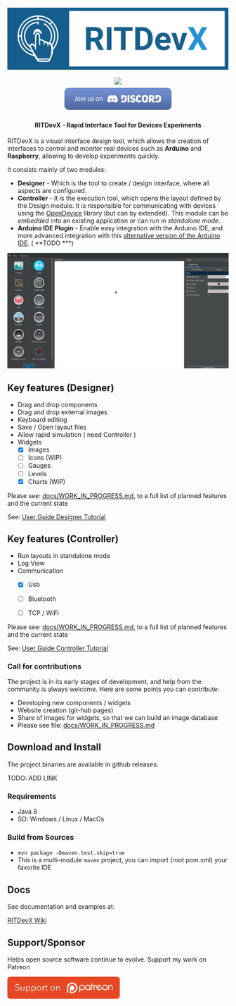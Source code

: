 <h1 align="center">
  <br>
  <img src="docs/images/logo.svg" alt="RITDevX">
  <br>
  <img src="https://github.com/ricardojlrufino/RITDevX/workflows/Build/badge.svg" />
  <!--  
  <a href="https://app.codacy.com/manual/ricardojlrufino/RITDevX"> 
     <img src="https://api.codacy.com/project/badge/Grade/bd99fc0164cb405f9e995fe23789b62a"/>
  </a>
  <a href="https://www.npmjs.com/package/stegcloak"> <img src="https://img.shields.io/npm/v/stegcloak?style=plastic" /> </a>
  <img src="https://badgen.net/badge/icon/terminal?icon=terminal&label" />
  <img src="https://img.shields.io/badge/code_style-standard-brightgreen.svg" />
--><br>
  <a href="https://discord.gg/ZCq4AkC" target="_blank"><img src="docs/images/discord.png" /></a>
</h1>

<h4 align="center">RITDevX - Rapid Interface Tool for Devices Experiments</h4>

RITDevX is a visual interface design tool, which allows the creation of interfaces to control and monitor real devices such as **Arduino** and **Raspberry**, allowing to develop experiments quickly.

It consists mainly of two modules:

- **Designer** - Which is the tool to create / design interface, where all aspects are configured.  
- **Controller** - It is the execution tool, which opens the layout defined by the Design module. It is responsible for communicating with devices using the [OpenDevice](https://github.com/OpenDevice/opendevice-lib-arduino) library (but can by extended). 
  This module can be *embedded* into an existing application or can run in *standalone mode*.  
- **Arduino IDE Plugin** - Enable easy integration with the Arduino IDE, and more advanced integration with this [alternative version of the Arduino IDE](https://github.com/ricardojlrufino/Arduino/releases).  ( **TODO ***)

  

![Demo](docs/images/intro.gif)

## Key features (Designer)

- Drag and drop components  
- Drag and drop external images  
- Keyboard editing  
- Save / Open layout files  
- Allow rapid simulation ( need Controller )  
- Widgets  
  - [x] Images  
  - [ ] Icons (WIP)  
  - [ ] Gauges  
  - [ ] Levels   
  - [x] Charts (WIP)  

Please see: [docs/WORK_IN_PROGRESS.md](docs/WORK_IN_PROGRESS.md), to a full list of planned features and the current state

See:  [User Guide Designer Tutorial](https://opendevice.atlassian.net/wiki/spaces/RITDevX/pages/1581908126/User+Guide)

## Key features (Controller)

- Run layouts in standalone mode
- Log View
- Communication  
  - [x] Usb  
  - [ ] Bluetooth  
  - [ ] TCP / WiFi  


Please see: [docs/WORK_IN_PROGRESS.md](docs/WORK_IN_PROGRESS.md), to a full list of planned features and the current state

See:  [User Guide Controller Tutorial](https://opendevice.atlassian.net/wiki/spaces/RITDevX/pages/1581908143/User+Guide+Controller)

### Call for contributions

The project is in its early stages of development, and help from the community is always welcome.
Here are some points you can contribute:

- Developing new components / widgets
- Website creation (git-hub pages)
- Share of images for widgets, so that we can build an image database
- Please see file: [docs/WORK_IN_PROGRESS.md](docs/WORK_IN_PROGRESS.md)



## Download and Install

The project binaries are available in github releases.

TODO: ADD LINK



### Requirements

- Java 8  
- SO: Windows / Linux / MacOs  

### Build from Sources

 - `mvn package -Dmaven.test.skip=true`
 -  This is a multi-module `maven` project, you can import (root pom.xml) your favorite IDE

## Docs

See documentation and examples at:

[RITDevX Wiki](https://opendevice.atlassian.net/wiki/spaces/RITDevX)

## Support/Sponsor

Helps open source software continue to evolve. Support my work on Patreon  

[![Support](docs/images/patreon.png)](https://www.patreon.com/ricardojlrufino)